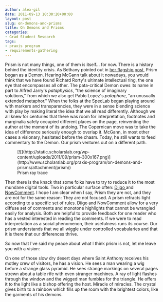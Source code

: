```yaml
---
author: alex-gil
date: 2011-09-13 10:30:20+00:00
layout: post
slug: on-demons-and-prisms
title: On Demons and Prisms
categories:
- Grad Student Research
tags:
- praxis program
- requirements-gathering
---
```


Prism is not many things, one of them is itself... for now. There is a history behind the identity crisis. As Bethany pointed out in [her flagship post](http://www.scholarslab.org/digital-humanities/crowdsourcing-interpretation/), Prism began as a Demon. Hearing McGann talk about it nowadays, you would think that we have found Richard Rorty's ultimate intellectual ring, the one eye that encompasses all other. The pata-critical Demon owes its name in part to Alfred Jarry's _pataphysics_, "the science of imaginary solutions," from which we also get Pablo Lopez's _pataphore_, "an unusually extended metaphor." When the folks at the SpecLab began playing around with markers and transparencies, they were in a sense blending science with play by making literal the idea that we all read differently. Although we all knew for centuries that there was room for interpretation, footnotes and marginalia safely occupied different places on the page, reinventing the author at the moment of its undoing. The Copernican move was to take the idea of difference seriously enough to overlap it. McGann, in most other cases a visionary, hesitated before the chasm. Today, he still wants to feed commentary to the Demon. Our prism ventures out on a different path.

<figure>
  [![](http://static.scholarslab.org/wp-content/uploads/2011/09/prism-300x167.png)](http://www.scholarslab.org/praxis-program/on-demons-and-prisms/attachment/prism/)
  <figcaption>
Prism ray trace
</figcaption>

</figure>

Then there is the knack that some folks have to try to reduce it to the most mundane digital tools. Two in particular surface often: [Diigo ](http://www.diigo.com)and [NowComment](http://nowcomment.com/). I hope I am clear when I say, Prism they are not, and they are not for the same reason: They are not focused. A prism refracts light according to a specific set of rules. Diigo and NowComment allow for a very diffuse set of comments and monotone highlights that cannot be wrangled easily for analysis. Both are helpful to provide feedback for one reader who has a vested interested in reading the comments. If we were to read interpretation as a social phenomenon, their usefulness runs its course. Our prism understands that we all wiggle under controlled vocabularies and that it is there that our differences thrive.

So now that I've said my peace about what I think prism is not, let me leave you with a vision:

On one of those slow dry desert days where Saint Anthony receives his motley crew of visitors, he has a vision. He sees a man wearing a wig before a strange glass pyramid. He sees strange markings on several pages strewn about a table rife with even stranger machines. A ray of light flashes through the window and the wigged man fumbles for the triangle. He offers it to the light like a bishop offering the host. Miracle of miracles. The crystal gives birth to a rainbow which fills up the room with the brightest colors, like the garments of his demons.


